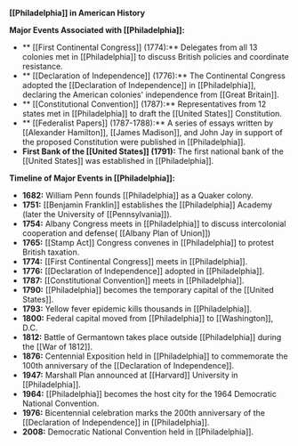 
**[[Philadelphia]] in American History**

**Major Events Associated with [[Philadelphia]]:**

* ** [[First Continental Congress]] (1774):** Delegates from all 13 colonies met in [[Philadelphia]] to discuss British policies and coordinate resistance.
* ** [[Declaration of Independence]] (1776):** The Continental Congress adopted the [[Declaration of Independence]] in [[Philadelphia]], declaring the American colonies' independence from [[Great Britain]].
* ** [[Constitutional Convention]] (1787):** Representatives from 12 states met in [[Philadelphia]] to draft the [[United States]] Constitution.
* ** [[Federalist Papers]] (1787-1788):** A series of essays written by [[Alexander Hamilton]], [[James Madison]], and John Jay in support of the proposed Constitution were published in [[Philadelphia]].
* **First Bank of the [[United States]] (1791):** The first national bank of the [[United States]] was established in [[Philadelphia]].

**Timeline of Major Events in [[Philadelphia]]:**

* **1682:** William Penn founds [[Philadelphia]] as a Quaker colony.
* **1751:** [[Benjamin Franklin]] establishes the [[Philadelphia]] Academy (later the University of [[Pennsylvania]]).
* **1754:** Albany Congress meets in [[Philadelphia]] to discuss intercolonial cooperation and defense( [[Albany Plan of Union]])
* **1765:** [[Stamp Act]] Congress convenes in [[Philadelphia]] to protest British taxation.
* **1774:** [[First Continental Congress]] meets in [[Philadelphia]].
* **1776:** [[Declaration of Independence]] adopted in [[Philadelphia]].
* **1787:** [[Constitutional Convention]] meets in [[Philadelphia]].
* **1790:** [[Philadelphia]] becomes the temporary capital of the [[United States]].
* **1793:** Yellow fever epidemic kills thousands in [[Philadelphia]].
* **1800:** Federal capital moved from [[Philadelphia]] to [[Washington]], D.C.
* **1812:** Battle of Germantown takes place outside [[Philadelphia]] during the [[War of 1812]].
* **1876:** Centennial Exposition held in [[Philadelphia]] to commemorate the 100th anniversary of the [[Declaration of Independence]].
* **1947:** Marshall Plan announced at [[Harvard]] University in [[Philadelphia]].
* **1964:** [[Philadelphia]] becomes the host city for the 1964 Democratic National Convention.
* **1976:** Bicentennial celebration marks the 200th anniversary of the [[Declaration of Independence]] in [[Philadelphia]].
* **2008:** Democratic National Convention held in [[Philadelphia]].